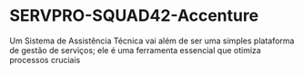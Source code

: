 # SERVPRO-SQUAD42-Accenture
Um Sistema de Assistência Técnica vai além de ser uma simples plataforma de gestão de serviços; ele é uma ferramenta essencial que otimiza processos cruciais
